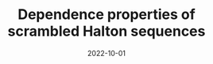 ---
title: "Dependence properties of scrambled Halton sequences"
authors:
- Gracia Y. Dong
- Christiane Lemieux
date: "2022-10-01"

publication: "Mathematics and Computers in Simulation"

links:
    pdf: https://www.sciencedirect.com/science/article/pii/S0378475422001586
---